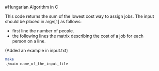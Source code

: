 #Hungarian Algorithm in C

This code returns the sum of the lowest cost way to assign jobs.
The input should be placed in argv[1] as follows:
 - first line the number of people.
 - the following lines the matrix describing the cost of a job for each person on a line.

(Added an example in input.txt)

```bash
make
./main name_of_the_input_file
```
